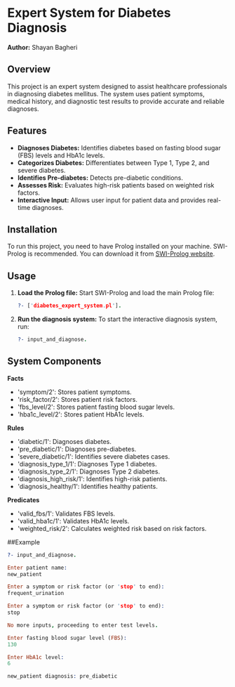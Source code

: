 # Expert System for Diabetes Diagnosis

**Author:** Shayan Bagheri

## Overview

This project is an expert system designed to assist healthcare professionals in diagnosing diabetes mellitus. The system uses patient symptoms, medical history, and diagnostic test results to provide accurate and reliable diagnoses.

## Features

- **Diagnoses Diabetes:** Identifies diabetes based on fasting blood sugar (FBS) levels and HbA1c levels.
- **Categorizes Diabetes:** Differentiates between Type 1, Type 2, and severe diabetes.
- **Identifies Pre-diabetes:** Detects pre-diabetic conditions.
- **Assesses Risk:** Evaluates high-risk patients based on weighted risk factors.
- **Interactive Input:** Allows user input for patient data and provides real-time diagnoses.

## Installation

To run this project, you need to have Prolog installed on your machine. SWI-Prolog is recommended. You can download it from [SWI-Prolog website](https://www.swi-prolog.org/Download.html).

## Usage

1. **Load the Prolog file:**
Start SWI-Prolog and load the main Prolog file:
   ```prolog
   ?- ['diabetes_expert_system.pl'].

2. **Run the diagnosis system:**
To start the interactive diagnosis system, run:

   ```prolog
   ?- input_and_diagnose.

## System Components

**Facts**

- 'symptom/2': Stores patient symptoms.
- 'risk_factor/2': Stores patient risk factors.
- 'fbs_level/2': Stores patient fasting blood sugar levels.
- 'hba1c_level/2': Stores patient HbA1c levels.

**Rules**

- 'diabetic/1': Diagnoses diabetes.
- 'pre_diabetic/1': Diagnoses pre-diabetes.
- 'severe_diabetic/1': Identifies severe diabetes cases.
- 'diagnosis_type_1/1': Diagnoses Type 1 diabetes.
- 'diagnosis_type_2/1': Diagnoses Type 2 diabetes.
- 'diagnosis_high_risk/1': Identifies high-risk patients.
- 'diagnosis_healthy/1': Identifies healthy patients.

**Predicates**

- 'valid_fbs/1': Validates FBS levels.
- 'valid_hba1c/1': Validates HbA1c levels.
- 'weighted_risk/2': Calculates weighted risk based on risk factors.

##Example

   ```prolog
   ?- input_and_diagnose.

   Enter patient name:
   new_patient

   Enter a symptom or risk factor (or 'stop' to end):
   frequent_urination

   Enter a symptom or risk factor (or 'stop' to end):
   stop

   No more inputs, proceeding to enter test levels.

   Enter fasting blood sugar level (FBS):
   130

   Enter HbA1c level:
   6

   new_patient diagnosis: pre_diabetic
